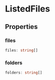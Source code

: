 # ListedFiles



## Properties

### files

```ts
files: string[]
```



### folders

```ts
folders: string[]
```



